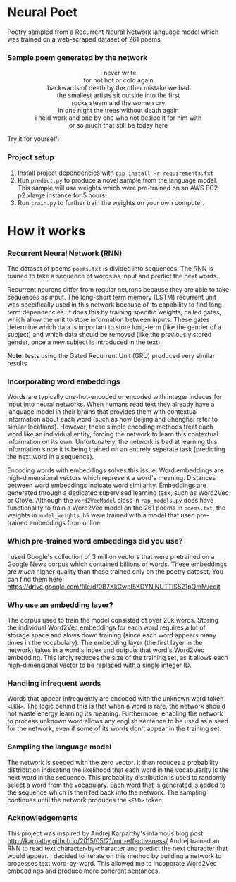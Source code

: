 # Neural Poet
Poetry sampled from a Recurrent Neural Network language model which was trained on a web-scraped dataset of 261 poems

### Sample poem generated by the network
<p align="center">  
i never write<br>
for not hot or cold again<br>
backwards of death by the other mistake we had<br>
the smallest artists sit outside into the first<br>
rocks steam and the women cry<br>
in one night the trees without death again<br>
i held work and one by one who not beside it for him with<br>
or so much that still be today here<br>
</p>


Try it for yourself!


### Project setup
1. Install project dependencies with `pip install -r requirements.txt`<br>
2. Run `predict.py` to produce a novel sample from the language model. This sample will use weights which were pre-trained on an AWS EC2 p2.xlarge instance for 5 hours.<br>
3. Run `train.py` to further train the weights on your own computer.


# How it works

### Recurrent Neural Network (RNN)
The dataset of poems `poems.txt` is divided into sequences. The RNN is trained to take a sequence of words as input and predict the next words. 

Recurrent neurons differ from regular neurons because they are able to take sequences as input. The long-short term memory (LSTM) recurrent unit was specifically used in this network because of its capability to find long-term dependencies. It does this by training specific weights, called gates, which allow the unit to store information between inputs. These gates determine which data is important to store long-term (like the gender of a subject) and which data should be removed (like the previously stored gender, once a new subject is introduced in the text).  

**Note**: tests using the Gated Recurrent Unit (GRU) produced very similar results

### Incorporating word embeddings
Words are typically one-hot-encoded or encoded with integer indeces for input into neural networks. When humans read text they already have a language model in their brains that provides them with contextual information about each word (such as how Beijing and Shenghei refer to similar locations). However, these simple encoding methods treat each word like an individual entity, forcing the network to learn this contextual information on its own. Unfortunately, the network is bad at learning this information since it is being trained on an entirely seperate task (predicting the next word in a sequence).


Encoding words with embeddings solves this issue. Word embeddings are high-dimensional vectors which represent a word's meaning. Distances between word embeddings indicate word similarity. Embeddings are generated through a dedicated supervised learning task, such as Word2Vec or GloVe. Although the `Word2VecModel` class in `rap_models.py` does have functionality to train a Word2Vec model on the 261 poems in `poems.txt`, the weights in `model_weights.h5` were trained with a model that used pre-trained embeddings from online.

### Which pre-trained word embeddings did you use?
I used Google's collection of 3 million vectors that were pretrained on a Google News corpus which contained billions of words. These embeddings are *much* higher quality than those trained only on the poetry dataset. You can find them here: https://drive.google.com/file/d/0B7XkCwpI5KDYNlNUTTlSS21pQmM/edit

### Why use an embedding layer?
The corpus used to train the model consisted of over 20k words. Storing the individual Word2Vec embeddings for each word requires a lot of storage space and slows down training (since each word appears many times in the vocabulary). The embedding layer (the first layer in the network) takes in a word's index and outputs that word's Word2Vec embedding. This largly reduces the size of the training set, as it allows each high-dimensional vector to be replaced with a single integer ID.

### Handling infrequent words
Words that appear infrequently are encoded with the unknown word token `<UKN>`. The logic behind this is that when a word is rare, the network should not waste energy learning its meaning. Furthermore, enabling the network to process unknown word allows  any english sentence to be used as a seed for the network, even if some of its words don't appear in the training set.

### Sampling the language model
The network is seeded with the zero vector. It then roduces a probability distribution indicating the likelihood that each word in the vocabularity is the next word in the sequence. This probability distribution is used to randomly select a word from the vocabulary. Each word that is generated is added to the sequence which is then fed back into the network. The sampling continues until the network produces the `<END>` token.

### Acknowledgements
This project was inspired by Andrej Karparthy's infamous blog post: http://karpathy.github.io/2015/05/21/rnn-effectiveness/ 
Andrej trained an RNN to read text character-by-character and predict the next character that would appear. I decided to iterate on this method by building a network to processes text word-by-word. This allowed me to incoporate Word2Vec embeddings and produce more coherent sentances.
